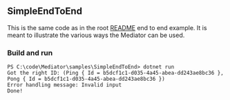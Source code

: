 ## SimpleEndToEnd

This is the same code as in the root [README](/) end to end example.
It is meant to illustrate the various ways the Mediator can be used.

### Build and run

```pwsh
PS C:\code\Mediator\samples\SimpleEndToEnd> dotnet run
Got the right ID: (Ping { Id = b5dcf1c1-d035-4a45-abea-dd243ae8bc36 }, Pong { Id = b5dcf1c1-d035-4a45-abea-dd243ae8bc36 })
Error handling message: Invalid input
Done!
```
